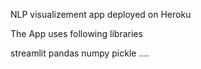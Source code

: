 NLP visualizement app deployed on Heroku

The App uses following libraries

streamlit
pandas
numpy
pickle
....
